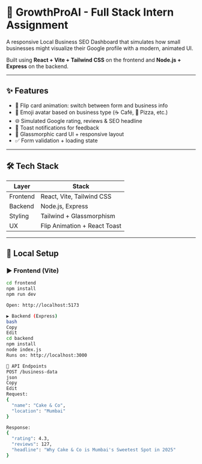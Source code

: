 # 🧠 GrowthProAI - Full Stack Intern Assignment

A responsive Local Business SEO Dashboard that simulates how small businesses might visualize their Google profile with a modern, animated UI.

Built using **React + Vite + Tailwind CSS** on the frontend and **Node.js + Express** on the backend.

---

## ✨ Features

- 🔁 Flip card animation: switch between form and business info
- 📍 Emoji avatar based on business type (☕ Café, 🍕 Pizza, etc.)
- 🌐 Simulated Google rating, reviews & SEO headline
- 💬 Toast notifications for feedback
- 🎨 Glassmorphic card UI + responsive layout
- ✅ Form validation + loading state

---

## 🛠️ Tech Stack

| Layer     | Stack                         |
|-----------|-------------------------------|
| Frontend  | React, Vite, Tailwind CSS     |
| Backend   | Node.js, Express              |
| Styling   | Tailwind + Glassmorphism      |
| UX        | Flip Animation + React Toast  |

---

## 🔧 Local Setup

### ▶️ Frontend (Vite)

```bash
cd frontend
npm install
npm run dev

Open: http://localhost:5173

▶️ Backend (Express)
bash
Copy
Edit
cd backend
npm install
node index.js
Runs on: http://localhost:3000

🧪 API Endpoints
POST /business-data
json
Copy
Edit
Request:
{
  "name": "Cake & Co",
  "location": "Mumbai"
}

Response:
{
  "rating": 4.3,
  "reviews": 127,
  "headline": "Why Cake & Co is Mumbai's Sweetest Spot in 2025"
}